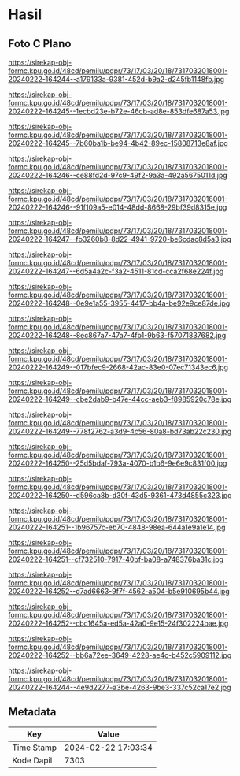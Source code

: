 # Hasil

## Foto C Plano

https://sirekap-obj-formc.kpu.go.id/48cd/pemilu/pdpr/73/17/03/20/18/7317032018001-20240222-164244--a179133a-9381-452d-b9a2-d245fb1148fb.jpg

https://sirekap-obj-formc.kpu.go.id/48cd/pemilu/pdpr/73/17/03/20/18/7317032018001-20240222-164245--1ecbd23e-b72e-46cb-ad8e-853dfe687a53.jpg

https://sirekap-obj-formc.kpu.go.id/48cd/pemilu/pdpr/73/17/03/20/18/7317032018001-20240222-164245--7b60ba1b-be94-4b42-89ec-15808713e8af.jpg

https://sirekap-obj-formc.kpu.go.id/48cd/pemilu/pdpr/73/17/03/20/18/7317032018001-20240222-164246--ce88fd2d-97c9-49f2-9a3a-492a5675011d.jpg

https://sirekap-obj-formc.kpu.go.id/48cd/pemilu/pdpr/73/17/03/20/18/7317032018001-20240222-164246--91f109a5-e014-48dd-8668-29bf39d8315e.jpg

https://sirekap-obj-formc.kpu.go.id/48cd/pemilu/pdpr/73/17/03/20/18/7317032018001-20240222-164247--fb3260b8-8d22-4941-9720-be6cdac8d5a3.jpg

https://sirekap-obj-formc.kpu.go.id/48cd/pemilu/pdpr/73/17/03/20/18/7317032018001-20240222-164247--6d5a4a2c-f3a2-4511-81cd-cca2f68e224f.jpg

https://sirekap-obj-formc.kpu.go.id/48cd/pemilu/pdpr/73/17/03/20/18/7317032018001-20240222-164248--0e9e1a55-3955-4417-bb4a-be92e9ce87de.jpg

https://sirekap-obj-formc.kpu.go.id/48cd/pemilu/pdpr/73/17/03/20/18/7317032018001-20240222-164248--8ec867a7-47a7-4fb1-9b63-f57071837682.jpg

https://sirekap-obj-formc.kpu.go.id/48cd/pemilu/pdpr/73/17/03/20/18/7317032018001-20240222-164249--017bfec9-2668-42ac-83e0-07ec71343ec6.jpg

https://sirekap-obj-formc.kpu.go.id/48cd/pemilu/pdpr/73/17/03/20/18/7317032018001-20240222-164249--cbe2dab9-b47e-44cc-aeb3-f8985920c78e.jpg

https://sirekap-obj-formc.kpu.go.id/48cd/pemilu/pdpr/73/17/03/20/18/7317032018001-20240222-164249--778f2762-a3d9-4c56-80a8-bd73ab22c230.jpg

https://sirekap-obj-formc.kpu.go.id/48cd/pemilu/pdpr/73/17/03/20/18/7317032018001-20240222-164250--25d5bdaf-793a-4070-b1b6-9e6e9c831f00.jpg

https://sirekap-obj-formc.kpu.go.id/48cd/pemilu/pdpr/73/17/03/20/18/7317032018001-20240222-164250--d596ca8b-d30f-43d5-9361-473d4855c323.jpg

https://sirekap-obj-formc.kpu.go.id/48cd/pemilu/pdpr/73/17/03/20/18/7317032018001-20240222-164251--1b96757c-eb70-4848-98ea-644a1e9a1e14.jpg

https://sirekap-obj-formc.kpu.go.id/48cd/pemilu/pdpr/73/17/03/20/18/7317032018001-20240222-164251--cf732510-7917-40bf-ba08-a748376ba31c.jpg

https://sirekap-obj-formc.kpu.go.id/48cd/pemilu/pdpr/73/17/03/20/18/7317032018001-20240222-164252--d7ad6663-9f7f-4562-a504-b5e910695b44.jpg

https://sirekap-obj-formc.kpu.go.id/48cd/pemilu/pdpr/73/17/03/20/18/7317032018001-20240222-164252--cbc1645a-ed5a-42a0-9e15-24f302224bae.jpg

https://sirekap-obj-formc.kpu.go.id/48cd/pemilu/pdpr/73/17/03/20/18/7317032018001-20240222-164252--bb6a72ee-3649-4228-ae4c-b452c5909112.jpg

https://sirekap-obj-formc.kpu.go.id/48cd/pemilu/pdpr/73/17/03/20/18/7317032018001-20240222-164244--4e9d2277-a3be-4263-9be3-337c52ca17e2.jpg


## Metadata

| Key        | Value               |
| ---------- | ------------------- |
| Time Stamp | 2024-02-22 17:03:34 |
| Kode Dapil | 7303                |



